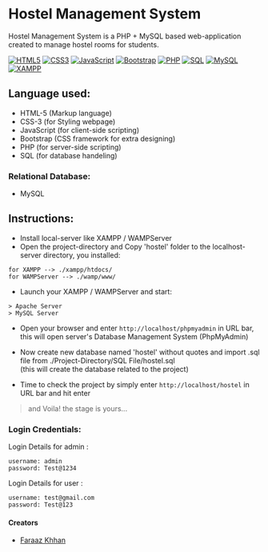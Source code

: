 # Hostel Management System
Hostel Management System is a PHP + MySQL based web-application created to manage hostel rooms for students.

[![HTML5](https://img.shields.io/badge/HTML5-Markup-green)](https://en.wikipedia.org/wiki/HTML5)
[![CSS3](https://img.shields.io/badge/CSS--3-styling-orange)](https://en.wikipedia.org/wiki/Cascading_Style_Sheets)
[![JavaScript](https://img.shields.io/badge/JavaScript-client--side--scripting-blue)](https://en.wikipedia.org/wiki/JavaScript)
[![Bootstrap](https://img.shields.io/badge/Bootstrap-CSS--framework-blueviolet)](https://en.wikipedia.org/wiki/Bootstrap_(front-end_framework))
[![PHP](https://img.shields.io/badge/PHP-server--side%20scripting-brightgreen)](https://en.wikipedia.org/wiki/PHP)
[![SQL](https://img.shields.io/badge/SQL-database--handling--language-yellow)](https://en.wikipedia.org/wiki/SQL)
[![MySQL](https://img.shields.io/badge/MySQL-RDBMS-2c9a9c)](https://en.wikipedia.org/wiki/MySQL)
[![XAMPP](https://img.shields.io/badge/XAMPP-local--server-ff0000)](https://en.wikipedia.org/wiki/XAMPP)

## Language used:
* HTML-5 (Markup language)
* CSS-3 (for Styling webpage)
* JavaScript (for client-side scripting)
* Bootstrap (CSS framework for extra designing)
* PHP (for server-side scripting)
* SQL (for database handeling)

### Relational Database:
* MySQL

## Instructions:
* Install local-server like XAMPP / WAMPServer
* Open the project-directory and Copy 'hostel' folder to the localhost-server directory, you installed:
```
for XAMPP --> ./xampp/htdocs/
for WAMPServer --> ./wamp/www/
```
* Launch your XAMPP / WAMPServer and start:
```
> Apache Server
> MySQL Server
```
* Open your browser and enter ```http://localhost/phpmyadmin``` in URL bar, this will open server's Database Management System (PhpMyAdmin)

* Now create new database named 'hostel' without quotes and import .sql file from ./Project-Directory/SQL File/hostel.sql <br/>
(this will create the database related to the project)

* Time to check the project by simply enter ```http://localhost/hostel``` in URL bar and hit enter
> and Voila! the stage is yours...

### Login Credentials:
Login Details for admin : 
```
username: admin
password: Test@1234
```
Login Details for user : 
```
username: test@gmail.com
password: Test@123
```

#### Creators
* [Faraaz Khhan](https://www.instagram.com/justfaraaz)
